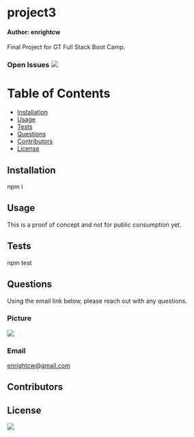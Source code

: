 
# project3
#### Author: enrightcw

Final Project for GT Full Stack Boot Camp.

### Open Issues <img src= "https://img.shields.io/github/issues/enrightcw/project3">

# Table of Contents
* [Installation](#installation)
* [Usage](#usage)
* [Tests](#tests)
* [Questions](#questions)
* [Contributors](#contributors)
* [License](#license)

## Installation

npm i

## Usage

This is a proof of concept and not for public consumption yet.

## Tests

npm test

## Questions

Using the email link below, please reach out with any questions.

### Picture
<img src="https://avatars2.githubusercontent.com/u/58670012?v=4">

### Email 
enrightcw@gmail.com

## Contributors



## License

<img src="https://img.shields.io/github/license/enrightcw/project3">
